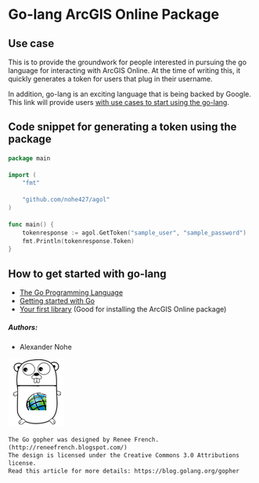 # Go-lang ArcGIS Online Package
## Use case
This is to provide the groundwork for people interested in pursuing the go language for interacting with ArcGIS Online.  At the time of writing this, it quickly generates a token for users that plug in their username.

In addition, go-lang is an exciting language that is being backed by Google.  This link will provide users [with use cases to start using the go-lang](https://gist.github.com/ungerik/3731476).

## Code snippet for generating a token using the package
```go
package main

import (
	"fmt"

	"github.com/nohe427/agol"
)

func main() {
	tokenresponse := agol.GetToken("sample_user", "sample_password")
	fmt.Println(tokenresponse.Token)
}
```

## How to get started with go-lang
* [The Go Programming Language](https://golang.org)
* [Getting started with Go](https://golang.org/doc/install)
* [Your first library](https://golang.org/doc/code.html#Library) (Good for installing the ArcGIS Online package)

##### Authors:
* Alexander Nohe

![alt text](esrigo.png "ESRI Go Gopher")
```
The Go gopher was designed by Renee French. (http://reneefrench.blogspot.com/)
The design is licensed under the Creative Commons 3.0 Attributions license.
Read this article for more details: https://blog.golang.org/gopher
```
